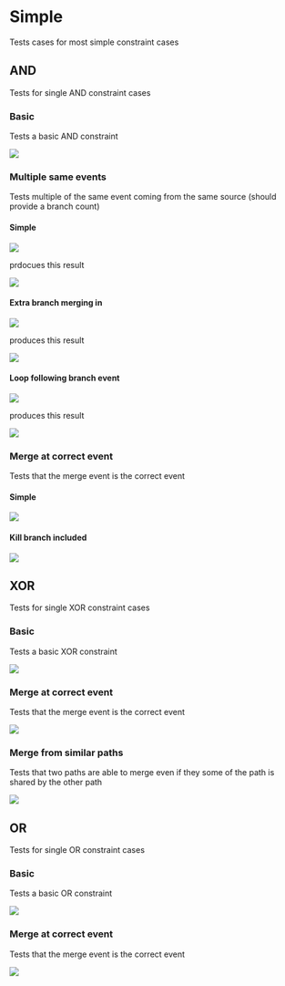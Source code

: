 # Simple
Tests cases for most simple constraint cases
## AND
Tests for single AND constraint cases
### Basic
Tests a basic AND constraint

![](/end-to-end-pumls/constraints/simple/AND/simple_AND.svg)
### Multiple same events
Tests multiple of the same event coming from the same source (should provide a branch count)

#### Simple
![](/end-to-end-pumls/constraints/simple/AND/multiple_same_event_AND.svg)

prdocues this result

![](/end-to-end-pumls/constraints/simple/AND/multiple_same_event_AND_equiv.svg)

#### Extra branch merging in
![](/end-to-end-pumls/constraints/simple/AND/multiple_same_event_AND_with_extra_branch.svg)

produces this result

![](/end-to-end-pumls/constraints/simple/AND/multiple_same_event_AND_with_extra_branch_equiv.svg)

#### Loop following branch event
![](/end-to-end-pumls/constraints/simple/AND/multiple_same_event_AND_with_self_loop.svg)

produces this result

![](/end-to-end-pumls/constraints/simple/AND/multiple_same_event_AND_with_self_loop_equiv.svg)

### Merge at correct event
Tests that the merge event is the correct event

#### Simple
![](/end-to-end-pumls/constraints/simple/AND/merge_at_correct_event_AND.svg)

#### Kill branch included
![](/end-to-end-pumls/constraints/simple/AND/merge_at_correct_event_AND_with_kill.svg)

## XOR
Tests for single XOR constraint cases
### Basic
Tests a basic XOR constraint

![](/end-to-end-pumls/constraints/simple/XOR/simple_XOR.svg)

### Merge at correct event
Tests that the merge event is the correct event

![](/end-to-end-pumls/constraints/simple/XOR/merge_at_correct_event_XOR.svg)

### Merge from similar paths
Tests that two paths are able to merge even if they some of the path is shared by the other path

![](/end-to-end-pumls/constraints/simple/XOR/merge_from_similar_paths_XOR.svg)

## OR
Tests for single OR constraint cases
### Basic
Tests a basic OR constraint

![](/end-to-end-pumls/constraints/simple/OR/simple_OR.svg)

### Merge at correct event
Tests that the merge event is the correct event

![](/end-to-end-pumls/constraints/simple/OR/merge_at_correct_event_OR.svg)